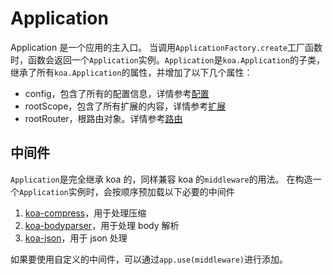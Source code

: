 # Application

Application 是一个应用的主入口。
当调用`ApplicationFactory.create`工厂函数时，函数会返回一个`Application`实例。`Application`是`koa.Application`的子类，继承了所有`koa.Application`的属性，并增加了以下几个属性：

- config，包含了所有的配置信息，详情参考[配置](core/config)
- rootScope，包含了所有扩展的内容，详情参考[扩展](core/extend)
- rootRouter，根路由对象。详情参考[路由](/core/router)

## 中间件

`Application`是完全继承 koa 的，同样兼容 koa 的`middleware`的用法。
在构造一个`Application`实例时，会按顺序预加载以下必要的中间件

1. [koa-compress](https://github.com/koajs/compress)，用于处理压缩
2. [koa-bodyparser](https://github.com/koajs/bodyparser)，用于处理 body 解析
3. [koa-json](https://github.com/koajs/json)，用于 json 处理

如果要使用自定义的中间件，可以通过`app.use(middleware)`进行添加。

